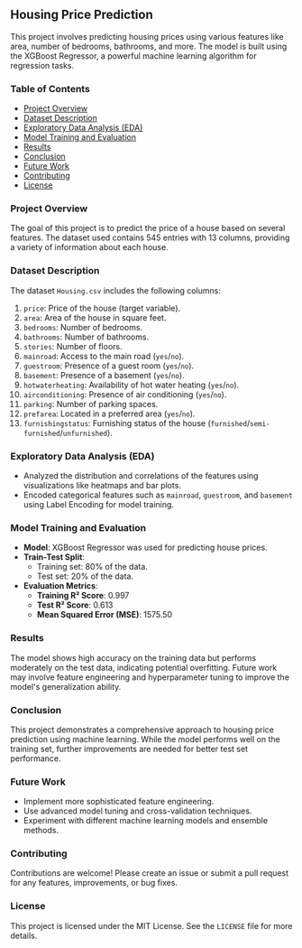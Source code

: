 ## Housing Price Prediction

This project involves predicting housing prices using various features like area, number of bedrooms, bathrooms, and more. The model is built using the XGBoost Regressor, a powerful machine learning algorithm for regression tasks.

### Table of Contents
- [Project Overview](#project-overview)
- [Dataset Description](#dataset-description)
- [Exploratory Data Analysis (EDA)](#exploratory-data-analysis-eda)
- [Model Training and Evaluation](#model-training-and-evaluation)
- [Results](#results)
- [Conclusion](#conclusion)
- [Future Work](#future-work)
- [Contributing](#contributing)
- [License](#license)

### Project Overview
The goal of this project is to predict the price of a house based on several features. The dataset used contains 545 entries with 13 columns, providing a variety of information about each house.

### Dataset Description
The dataset `Housing.csv` includes the following columns:

1. `price`: Price of the house (target variable).
2. `area`: Area of the house in square feet.
3. `bedrooms`: Number of bedrooms.
4. `bathrooms`: Number of bathrooms.
5. `stories`: Number of floors.
6. `mainroad`: Access to the main road (`yes`/`no`).
7. `guestroom`: Presence of a guest room (`yes`/`no`).
8. `basement`: Presence of a basement (`yes`/`no`).
9. `hotwaterheating`: Availability of hot water heating (`yes`/`no`).
10. `airconditioning`: Presence of air conditioning (`yes`/`no`).
11. `parking`: Number of parking spaces.
12. `prefarea`: Located in a preferred area (`yes`/`no`).
13. `furnishingstatus`: Furnishing status of the house (`furnished`/`semi-furnished`/`unfurnished`).

### Exploratory Data Analysis (EDA)
- Analyzed the distribution and correlations of the features using visualizations like heatmaps and bar plots.
- Encoded categorical features such as `mainroad`, `guestroom`, and `basement` using Label Encoding for model training.

### Model Training and Evaluation
- **Model**: XGBoost Regressor was used for predicting house prices.
- **Train-Test Split**: 
  - Training set: 80% of the data.
  - Test set: 20% of the data.
- **Evaluation Metrics**: 
  - **Training R² Score**: 0.997
  - **Test R² Score**: 0.613
  - **Mean Squared Error (MSE)**: 1575.50

### Results
The model shows high accuracy on the training data but performs moderately on the test data, indicating potential overfitting. Future work may involve feature engineering and hyperparameter tuning to improve the model's generalization ability.

### Conclusion
This project demonstrates a comprehensive approach to housing price prediction using machine learning. While the model performs well on the training set, further improvements are needed for better test set performance.

### Future Work
- Implement more sophisticated feature engineering.
- Use advanced model tuning and cross-validation techniques.
- Experiment with different machine learning models and ensemble methods.

### Contributing
Contributions are welcome! Please create an issue or submit a pull request for any features, improvements, or bug fixes.

### License
This project is licensed under the MIT License. See the `LICENSE` file for more details.
